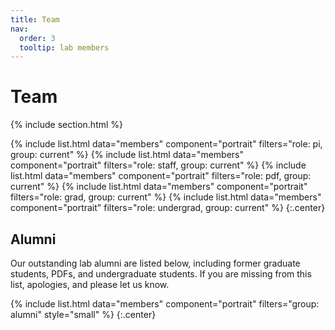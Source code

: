 ```yaml
---
title: Team
nav:
  order: 3
  tooltip: lab members
---
```


# <i class="fas fa-users"></i>Team

{% include section.html %}

{%
  include list.html
  data="members"
  component="portrait"
  filters="role: pi, group: current"
%}
{%
  include list.html
  data="members"
  component="portrait"
  filters="role: staff, group: current"
%}
{%
  include list.html
  data="members"
  component="portrait"
  filters="role: pdf, group: current"
%}
{%
  include list.html
  data="members"
  component="portrait"
  filters="role: grad, group: current"
%}
{%
  include list.html
  data="members"
  component="portrait"
  filters="role: undergrad, group: current"
%}
{:.center}

## Alumni

Our outstanding lab alumni are listed below, including former graduate students, PDFs, and undergraduate students. If you are missing from this list, apologies, and please let us know.

{% include list.html 
   data="members"
   component="portrait"
   filters="group: alumni"
   style="small"
%}
{:.center}
